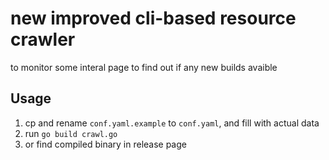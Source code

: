 # new improved cli-based resource crawler

to monitor some interal page to find out if any new builds avaible

## Usage

1. cp and rename `conf.yaml.example` to `conf.yaml`, and fill with actual data
2. run `go build crawl.go`
3. or find compiled binary in release page
